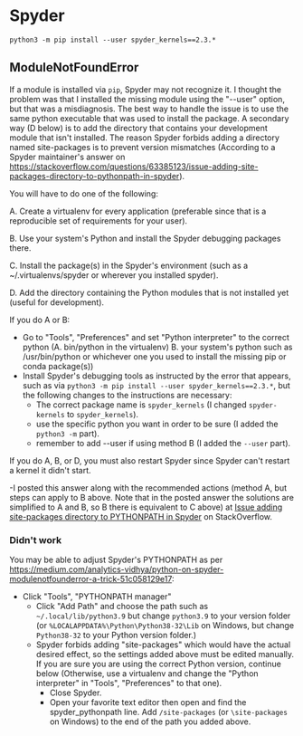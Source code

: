 # Spyder

`python3 -m pip install --user spyder_kernels==2.3.*`

## ModuleNotFoundError
If a module is installed via `pip`, Spyder may not recognize it. I thought the problem was that I installed the missing module using the "--user" option, but that was a misdiagnosis. The best way to handle the issue is to use the same python executable that was used to install the package. A secondary way (D below) is to add the directory that contains your development module that isn't installed. The reason Spyder forbids adding a directory named site-packages is to prevent version mismatches (According to a Spyder maintainer's answer on <https://stackoverflow.com/questions/63385123/issue-adding-site-packages-directory-to-pythonpath-in-spyder>).

You will have to do one of the following:

A. Create a virtualenv for every application (preferable since that is a reproducible set of requirements for your user).

B. Use your system's Python and install the Spyder debugging packages there.

C. Install the package(s) in the Spyder's environment (such as a ~/.virtualenvs/spyder or wherever you installed spyder).

D. Add the directory containing the Python modules that is not installed yet (useful for development).

If you do A or B:
- Go to "Tools", "Preferences" and set "Python interpreter" to the correct python (A. bin/python in the virtualenv)  B. your system's python such as /usr/bin/python or whichever one you used to install the missing pip or conda package(s))
- Install Spyder's debugging tools as instructed by the error that appears, such as via `python3 -m pip install --user spyder_kernels==2.3.*`, but the following changes to the instructions are necessary:
  - The correct package name is `spyder_kernels` (I changed `spyder-kernels` to `spyder_kernels`).
  - use the specific python you want in order to be sure (I added the `python3 -m` part).
  - remember to add --user if using method B (I added the `--user` part).

If you do A, B, or D, you must also restart Spyder since Spyder can't restart a kernel it didn't start.

-I posted this answer along with the recommended actions (method A, but steps can apply to B above. Note that in the posted answer the solutions are simplified to A and B, so B there is equivalent to C above) at [Issue adding site-packages directory to PYTHONPATH in Spyder](https://stackoverflow.com/questions/63385123/issue-adding-site-packages-directory-to-pythonpath-in-spyder/72420773#72420773) on StackOverflow.

### Didn't work

You may be able to adjust Spyder's PYTHONPATH as per
<https://medium.com/analytics-vidhya/python-on-spyder-modulenotfounderror-a-trick-51c058129e17>:

- Click "Tools", "PYTHONPATH manager"
  - Click "Add Path" and choose the path such as
    `~/.local/lib/python3.9` but change `python3.9` to
    your version folder (or
    `%LOCALAPPDATA%\Python\Python38-32\Lib` on Windows,
    but change `Python38-32` to your Python version folder.)
  - Spyder forbids adding "site-packages" which would have the actual
    desired effect, so the settings added above must be edited manually.
    If you are sure you are using the correct Python version, continue
    below (Otherwise, use a virtualenv and change the
    "Python interpreter" in "Tools", "Preferences" to that one).
    - Close Spyder.
    - Open your favorite text editor then open and find the
      spyder_pythonpath line. Add `/site-packages` (or `\site-packages`
      on Windows) to the end of the path you added above.

